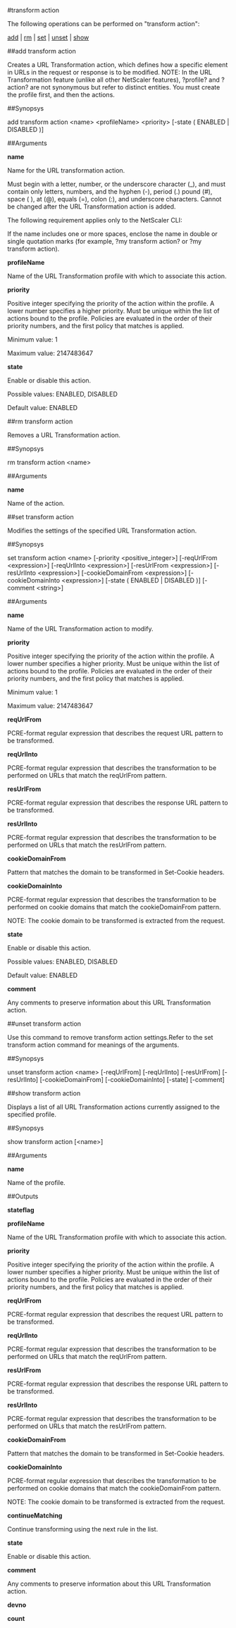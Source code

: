 #transform action

The following operations can be performed on "transform action":


[add](#add-transform-action) | [rm](#rm-transform-action) | [set](#set-transform-action) | [unset](#unset-transform-action) | [show](#show-transform-action)

##add transform action

Creates a URL Transformation action, which defines how a specific element in URLs in the request or response is to be modified. NOTE: In the URL Transformation feature (unlike all other NetScaler features), ?profile? and ?action? are not synonymous but refer to distinct entities. You must create the profile first, and then the actions.


##Synopsys

add transform action &lt;name> &lt;profileName> &lt;priority> [-state ( ENABLED | DISABLED )]


##Arguments

<b>name</b>
Name for the URL transformation action.
Must begin with a letter, number, or the underscore character (_), and must contain only letters, numbers, and the hyphen (-), period (.) pound (#), space ( ), at (@), equals (=), colon (:), and underscore characters. Cannot be changed after the URL Transformation action is added.
The following requirement applies only to the NetScaler CLI:
If the name includes one or more spaces, enclose the name in double or single quotation marks (for example, ?my transform action? or ?my transform action).

<b>profileName</b>
Name of the URL Transformation profile with which to associate this action.

<b>priority</b>
Positive integer specifying the priority of the action within the profile. A lower number specifies a higher priority. Must be unique within the list of actions bound to the profile. Policies are evaluated in the order of their priority numbers, and the first policy that matches is applied.
Minimum value: 1
Maximum value: 2147483647

<b>state</b>
Enable or disable this action.
Possible values: ENABLED, DISABLED
Default value: ENABLED



##rm transform action

Removes a URL Transformation action.


##Synopsys

rm transform action &lt;name>


##Arguments

<b>name</b>
Name of the action.



##set transform action

Modifies the settings of the specified URL Transformation action.


##Synopsys

set transform action &lt;name> [-priority &lt;positive_integer>] [-reqUrlFrom &lt;expression>] [-reqUrlInto &lt;expression>] [-resUrlFrom &lt;expression>] [-resUrlInto &lt;expression>] [-cookieDomainFrom &lt;expression>] [-cookieDomainInto &lt;expression>] [-state ( ENABLED | DISABLED )] [-comment &lt;string>]


##Arguments

<b>name</b>
Name of the URL Transformation action to modify.

<b>priority</b>
Positive integer specifying the priority of the action within the profile. A lower number specifies a higher priority. Must be unique within the list of actions bound to the profile. Policies are evaluated in the order of their priority numbers, and the first policy that matches is applied.
Minimum value: 1
Maximum value: 2147483647

<b>reqUrlFrom</b>
PCRE-format regular expression that describes the request URL pattern to be transformed.

<b>reqUrlInto</b>
PCRE-format regular expression that describes the transformation to be performed on URLs that match the reqUrlFrom pattern.

<b>resUrlFrom</b>
PCRE-format regular expression that describes the response URL pattern to be transformed.

<b>resUrlInto</b>
PCRE-format regular expression that describes the transformation to be performed on URLs that match the resUrlFrom pattern.

<b>cookieDomainFrom</b>
Pattern that matches the domain to be transformed in Set-Cookie headers.

<b>cookieDomainInto</b>
PCRE-format regular expression that describes the transformation to be performed on cookie domains that match the cookieDomainFrom pattern. 
NOTE: The cookie domain to be transformed is extracted from the request.

<b>state</b>
Enable or disable this action.
Possible values: ENABLED, DISABLED
Default value: ENABLED

<b>comment</b>
Any comments to preserve information about this URL Transformation action.



##unset transform action

Use this command to remove transform action settings.Refer to the set transform action command for meanings of the arguments.


##Synopsys

unset transform action &lt;name> [-reqUrlFrom] [-reqUrlInto] [-resUrlFrom] [-resUrlInto] [-cookieDomainFrom] [-cookieDomainInto] [-state] [-comment]


##show transform action

Displays a list of all URL Transformation actions currently assigned to the specified profile.


##Synopsys

show transform action [&lt;name>]


##Arguments

<b>name</b>
Name of the profile.



##Outputs

<b>stateflag</b>

<b>profileName</b>
Name of the URL Transformation profile with which to associate this action.

<b>priority</b>
Positive integer specifying the priority of the action within the profile. A lower number specifies a higher priority. Must be unique within the list of actions bound to the profile. Policies are evaluated in the order of their priority numbers, and the first policy that matches is applied.

<b>reqUrlFrom</b>
PCRE-format regular expression that describes the request URL pattern to be transformed.

<b>reqUrlInto</b>
PCRE-format regular expression that describes the transformation to be performed on URLs that match the reqUrlFrom pattern.

<b>resUrlFrom</b>
PCRE-format regular expression that describes the response URL pattern to be transformed.

<b>resUrlInto</b>
PCRE-format regular expression that describes the transformation to be performed on URLs that match the resUrlFrom pattern.

<b>cookieDomainFrom</b>
Pattern that matches the domain to be transformed in Set-Cookie headers.

<b>cookieDomainInto</b>
PCRE-format regular expression that describes the transformation to be performed on cookie domains that match the cookieDomainFrom pattern. 
NOTE: The cookie domain to be transformed is extracted from the request.

<b>continueMatching</b>
Continue transforming using the next rule in the list.

<b>state</b>
Enable or disable this action.

<b>comment</b>
Any comments to preserve information about this URL Transformation action.

<b>devno</b>

<b>count</b>



